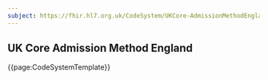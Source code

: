 ```yaml
---
subject: https://fhir.hl7.org.uk/CodeSystem/UKCore-AdmissionMethodEngland
---
```

## UK Core Admission Method England


{{page:CodeSystemTemplate}}